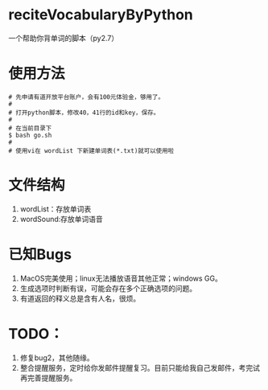 # reciteVocabularyByPython
一个帮助你背单词的脚本（py2.7）

# 使用方法
```shell
# 先申请有道开放平台账户，会有100元体验金，够用了。
#
# 打开python脚本，修改40，41行的id和key，保存。
#
# 在当前目录下
$ bash go.sh
#
# 使用vi在 wordList 下新建单词表(*.txt)就可以使用啦
```

# 文件结构
1. wordList：存放单词表
2. wordSound:存放单词语音

# 已知Bugs
1. MacOS完美使用；linux无法播放语音其他正常；windows GG。
2. 生成选项时判断有误，可能会存在多个正确选项的问题。
3. 有道返回的释义总是含有人名，很烦。

# TODO：
1. 修复bug2，其他随缘。
2. 整合提醒服务，定时给你发邮件提醒复习。目前只能给我自己发邮件，考完试再完善提醒服务。

